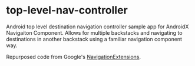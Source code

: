 # top-level-nav-controller
Android top level destination navigation controller sample app for AndroidX Navigaiton Component. Allows for multiple backstacks and navigating to destinations in another backstack using a familiar navigation component way.

Repurposed code from Google's [NavigationExtensions](https://github.com/android/architecture-components-samples/blob/master/NavigationAdvancedSample/app/src/main/java/com/example/android/navigationadvancedsample/NavigationExtensions.kt).
